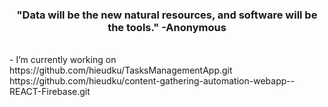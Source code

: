 
<h3 align="center">"Data will be the new natural resources, and software will be the tools." -Anonymous</h3>
<br />
- I’m currently working on <br />
https://github.com/hieudku/TasksManagementApp.git <br />
https://github.com/hieudku/content-gathering-automation-webapp--REACT-Firebase.git <br />




  



